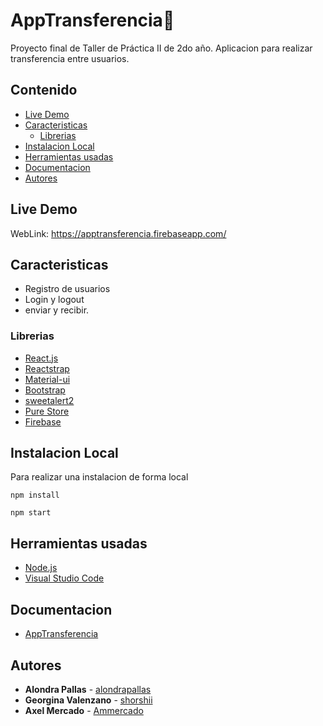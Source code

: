 # AppTransferencia📔

Proyecto final de Taller de Práctica II de 2do año. Aplicacion para realizar transferencia entre usuarios.

## Contenido

- [Live Demo](#live-demo)
- [Caracteristicas](#caracteristicas)
  - [Librerias](#librerias)
- [Instalacion Local](#instalacion-local)
- [Herramientas usadas](#herramientas-usadas)
- [Documentacion](#documentacion)
- [Autores](#autores)

## Live Demo

WebLink: https://apptransferencia.firebaseapp.com/

## Caracteristicas

- Registro de usuarios
- Login y logout
- enviar y recibir.

### Librerias
* [React.js](https://reactjs.org/)
* [Reactstrap](https://reactstrap.github.io)
* [Material-ui](https://material-ui.com/)
* [Bootstrap](https://getbootstrap.com/)
* [sweetalert2](https://sweetalert2.github.io/)
* [Pure Store](https://www.npmjs.com/package/pure-store)
* [Firebase](https://firebase.google.com/)

## Instalacion Local

Para realizar una instalacion de forma local

```
npm install
```

```
npm start
```


## Herramientas usadas

* [Node.js](https://nodejs.org/es/)
* [Visual Studio Code](https://code.visualstudio.com/)

## Documentacion

* [AppTransferencia](https://docs.google.com/document/d/1zkujJerrCidHqzgz9zQPlYm0mr6m57QYFJoyYaKOttE/edit?usp=sharing)

## Autores

* **Alondra Pallas** - [alondrapallas](https://github.com/alondrapallas)
* **Georgina Valenzano**  - [shorshii](https://github.com/shorshii)
* **Axel Mercado**  - [Ammercado](https://github.com/Ammercado)
